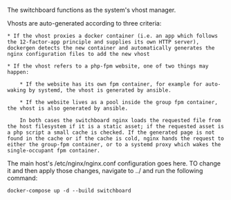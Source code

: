The switchboard functions as the system's vhost manager.

Vhosts are auto-generated according to three criteria:

	* If the vhost proxies a docker container (i.e. an app which follows the 12-factor-app principle and supplies its own HTTP server), dockergen detects the new container and automatically generates the nginx configuration files to add the new vhost

	* If the vhost refers to a php-fpm website, one of two things may happen:

		* If the website has its own fpm container, for example for auto-waking by systemd, the vhost is generated by ansible.

		* If the website lives as a pool inside the group fpm container, the vhost is also generated by ansible.

		In both cases the switchboard nginx loads the requested file from the host filesystem if it is a static asset; if the requested asset is a php script a small cache is checked. If the generated page is not found in the cache or if the cache is cold, nginx hands the request to either the group-fpm container, or to a systemd proxy which wakes the single-occupant fpm container.

The main host's /etc/nginx/nginx.conf configuration goes here. TO change it and then apply those changes, navigate to ../ and run the following command:

	docker-compose up -d --build switchboard